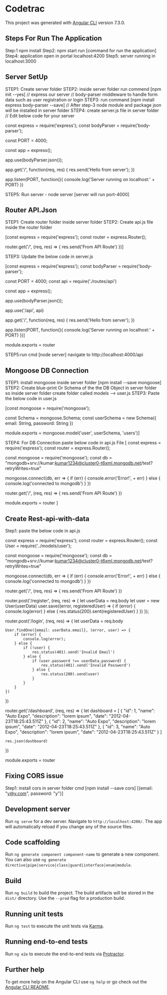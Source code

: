 # Codetrac

This project was generated with [Angular CLI](https://github.com/angular/angular-cli) version 7.3.0.

## Steps For Run The Application
Step:1 npm install
Step2: npm start run [command for run the application]
Step4: application open in portal localhost:4200
Step5: server running in localhost:3000


## Server SetUp

STEP1: Create server folder
STEP2: inside server folder run commend [npm init --yes]
// express our server
// body-parser middleware to handle form data such as user registration
or login
STEP3: run command [npm install express body-parser --save]
// After step-3 node module and package json will be installed in server folder
STEP4: create server.js file in server folder
// Edit below code for your server

const express = require('express');
const bodyParser = require('body-parser');

const PORT = 4000;

const app = express();

app.use(bodyParser.json());

app.get('/', function(req, res) {
    res.send('Hello from server');
})

app.listen(PORT, function(){
    console.log('Server running on localhost:' + PORT)
})

STEP5: Run server - node server [server will run port-4000]



## Router API.Json
STEP1: Create router folder inside server folder
STEP2: Create api.js file inside the router folder

<!--paste the below code in api.js-->

[const express = require('express');
const router = express.Router();

router.get('/', (req, res) => {
    res.send('From API Route')
})]

STEP3: Update the below code in server.js

[const express = require('express');
const bodyParser = require('body-parser');

const PORT = 4000;
const api = require('./routes/api')

const app = express();

app.use(bodyParser.json());

app.use('/api', api)

app.get('/', function(req, res) {
    res.send('Hello from server');
})

app.listen(PORT, function(){
    console.log('Server running on localhost:' + PORT)
})]


module.exports = router


STEP5:run cmd [node server] navigate to http://localhost:4000/api

## Mongoose DB Connection

STEP1: install mongoose inside server folder [npm install --save mongoose]
STEP2: Create blue-print Or Schema of the the DB Object in server folder so inside server folder create folder called models --> user.js
STEP3: Paste the below code in user.js

[const mongoose = require('mongoose');

const Schema = mongoose.Schema;
const userSchema = new Schema({
    email: String,
    password: String
})

module.exports = mongoose.model('user', userSchema, 'users')]

STEP4: For DB Connection paste below code in api.js File
[
const express = require('express');
const router = express.Router();

const mongoose = require('mongoose');
const db = "mongodb+srv://kumar:kumar1234@cluster0-t6xml.mongodb.net/test?retryWrites=true"

mongoose.connect(db, err => {
    if (err) {
        console.error('Error!', + err)
    } else {
        console.log('connected to mongodb')
    }
})


router.get('/', (req, res) => {
    res.send('From API Route')
})


module.exports = router
]



## Create Rest-api-with-data
Step1: paste the below code in api.js

const express = require('express');
const router = express.Router();
const User = require('../models/user');

const mongoose = require('mongoose');
const db = "mongodb+srv://kumar:kumar1234@cluster0-t6xml.mongodb.net/test?retryWrites=true"

mongoose.connect(db, err => {
    if (err) {
        console.error('Error!', + err)
    } else {
        console.log('connected to mongodb')
    }
})


router.get('/', (req, res) => {
    res.send('From API Route')
})

router.post('/register', (req, res) => {
    let userData = req.body
    let user = new User(userData)
    user.save((error, registeredUser) => {
        if (error) {
            console.log(error)
        } else {
            res.status(200).sent(registeredUser)
        }
    })
});

router.post('/login', (req, res) => {
    let userData = req.body

    User.findOne({email: userData.email}, (error, user) => {
        if (error) {
            console.log(error);
        } else {
            if (!user) {
                res.status(401).send('Invalid Email')
            } else {
                if (user.password !== userData.password) {
                    res.status(401).send('Invalid Password')
                } else {
                    res.status(200).send(user)
                }
            }
        }
    })
})

router.get('/dashboard', (req, res) => {
    let dashboard = [
        {
            "id": 1,
            "name": "Auto Expo",
            "description": "lorem ipsum",
            "date": "2012-04-23T18:25:43.511Z"
        },
        {
            "id": 2,
            "name": "Auto Expo",
            "description": "lorem ipsum",
            "date": "2012-04-23T18:25:43.511Z"
        },
        {
            "id": 3,
            "name": "Auto Expo",
            "description": "lorem ipsum",
            "date": "2012-04-23T18:25:43.511Z"
        }
    ]

    res.json(dashboard)
})

module.exports = router


## Fixing CORS issue 

Step1: install cors in server folder cmd [npm install --save cors]
[{email: "y@y.com", password: "y"}] 




## Development server

Run `ng serve` for a dev server. Navigate to `http://localhost:4200/`. The app will automatically reload if you change any of the source files.

## Code scaffolding

Run `ng generate component component-name` to generate a new component. You can also use `ng generate directive|pipe|service|class|guard|interface|enum|module`.

## Build

Run `ng build` to build the project. The build artifacts will be stored in the `dist/` directory. Use the `--prod` flag for a production build.

## Running unit tests

Run `ng test` to execute the unit tests via [Karma](https://karma-runner.github.io).

## Running end-to-end tests

Run `ng e2e` to execute the end-to-end tests via [Protractor](http://www.protractortest.org/).

## Further help

To get more help on the Angular CLI use `ng help` or go check out the [Angular CLI README](https://github.com/angular/angular-cli/blob/master/README.md).
